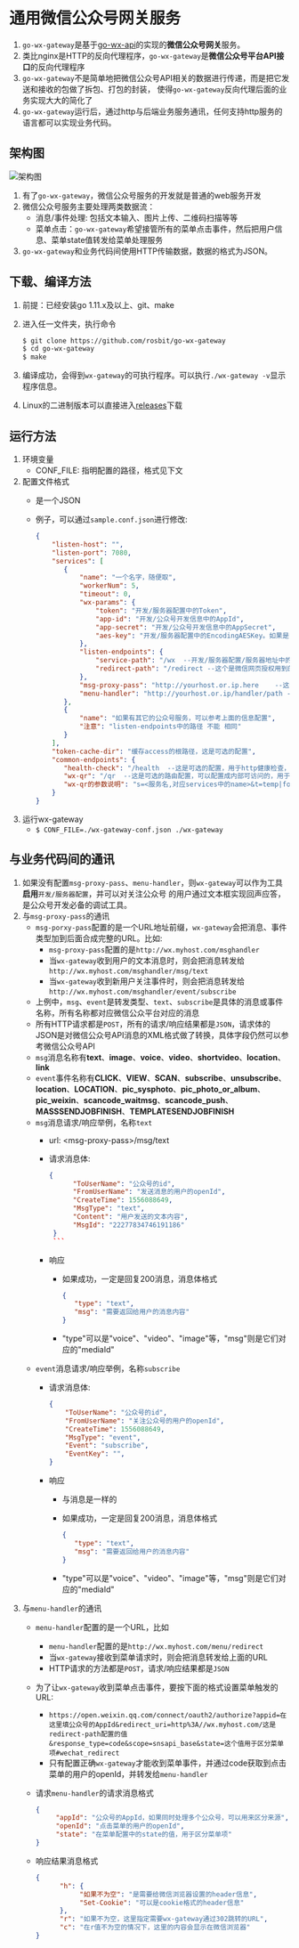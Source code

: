 # 通用微信公众号网关服务

 1. `go-wx-gateway`是基于[go-wx-api](https://github.com/rosbit/go-wx-api)的实现的**微信公众号网关**服务。
 1. 类比nginx是HTTP的反向代理程序，`go-wx-gateway`是**微信公众号平台API接口**的反向代理程序
 1. `go-wx-gateway`不是简单地把微信公众号API相关的数据进行传递，而是把它发送和接收的包做了拆包、打包的封装，
     使得`go-wx-gateway`反向代理后面的业务实现大大的简化了
 1. `go-wx-gateway`运行后，通过http与后端业务服务通讯，任何支持http服务的语言都可以实现业务代码。

## 架构图

 ![架构图](wx-gateway.png)

 1. 有了`go-wx-gateway`，微信公众号服务的开发就是普通的web服务开发
 1. 微信公众号服务主要处理两类数据流：
     - 消息/事件处理: 包括文本输入、图片上传、二维码扫描等等
     - 菜单点击：`go-wx-gateway`希望接管所有的菜单点击事件，然后把用户信息、菜单state值转发给菜单处理服务
 1. `go-wx-gateway`和业务代码间使用HTTP传输数据，数据的格式为JSON。

## 下载、编译方法
 1. 前提：已经安装go 1.11.x及以上、git、make
 2. 进入任一文件夹，执行命令

    ```bash
    $ git clone https://github.com/rosbit/go-wx-gateway
    $ cd go-wx-gateway
    $ make
    ```
 3. 编译成功，会得到`wx-gateway`的可执行程序。可以执行`./wx-gateway -v`显示程序信息。
 4. Linux的二进制版本可以直接进入[releases](https://github.com/rosbit/go-wx-gateway/releases)下载

## 运行方法
 1. 环境变量
    - CONF_FILE: 指明配置的路径，格式见下文
 1. 配置文件格式
    - 是一个JSON
    - 例子，可以通过`sample.conf.json`进行修改:

      ```json
      {
		  "listen-host": "",
		  "listen-port": 7080,
		  "services": [
			 {
				 "name": "一个名字，随便取",
				 "workerNum": 5,
				 "timeout": 0,
				 "wx-params": {
					 "token": "开发/服务器配置中的Token",
					 "app-id": "开发/公众号开发信息中的AppId",
					 "app-secret": "开发/公众号开发信息中的AppSecret",
					 "aes-key": "开发/服务器配置中的EncodingAESKey。如果是明文传输，则该串为空或null"
				 },
				 "listen-endpoints": {
					 "service-path": "/wx  --开发/服务器配置/服务器地址中的路径部分",
					 "redirect-path": "/redirect --这个是微信网页授权用到的，设置菜单时都用这个路径"
				 },
				 "msg-proxy-pass": "http://yourhost.or.ip.here    --这个地址指向消息/事件处理的服务，如果不处理可以为空",
				 "menu-handler": "http://yourhost.or.ip/handler/path --这个地址指向菜单处理的服务，如果不处理可以为空"
			 },
             {
                 "name": "如果有其它的公众号服务，可以参考上面的信息配置",
                 "注意": "listen-endpoints中的路径 不能 相同"
             }
		  ],
		  "token-cache-dir": "缓存access的根路径，这是可选的配置",
		  "common-endpoints": {
			 "health-check": "/health  --这是可选的配置，用于http健康检查，该路由配置成内部可访问",
			 "wx-qr": "/qr  --这是可选的路由配置，可以配置成内部可访问的，用于生成微信二维码链接",
			 "wx-qr的参数说明": "s=<服务名,对应services中的name>&t=temp|forever[&sceneid=<场景id>][&e=<t为temp时的有效秒数>]"
		  }
      }
      ```
 1. 运行wx-gateway
    - `$ CONF_FILE=./wx-gateway-conf.json ./wx-gateway`

## 与业务代码间的通讯
 1. 如果没有配置`msg-proxy-pass`、`menu-handler`，则`wx-gateway`可以作为工具**启用**`开发/服务器配置`，并可以对关注公众号
    的用户通过文本框实现回声应答，是公众号开发必备的调试工具。
 2. 与`msg-proxy-pass`的通讯
     - `msg-porxy-pass`配置的是一个URL地址前缀，`wx-gateway`会把消息、事件类型加到后面合成完整的URL。比如:
         - `msg-proxy-pass`配置的是`http://wx.myhost.com/msghandler`
         - 当`wx-gateway`收到用户的文本消息时，则会把消息转发给`http://wx.myhost.com/msghandler/msg/text`
         - 当`wx-gateway`收到新用户关注事件时，则会把消息转发给`http://wx.myhost.com/msghandler/event/subscribe`
     - 上例中，`msg`、`event`是转发类型、`text`、`subscribe`是具体的消息或事件名称，所有名称都对应微信公众平台对应的消息
     - 所有HTTP请求都是`POST`，所有的请求/响应结果都是`JSON`，请求体的JSON是对微信公众号API消息的XML格式做了转换，具体字段仍然可以参考微信公众号API
     - `msg`消息名称有**text**、**image**、**voice**、**video**、**shortvideo**、**location**、**link**
     - `event`事件名称有**CLICK**、**VIEW**、**SCAN**、**subscribe**、**unsubscribe**、**location**、**LOCATION**、**pic_sysphoto**、**pic_photo_or_album**、**pic_weixin**、**scancode_waitmsg**、**scancode_push**、**MASSSENDJOBFINISH**、**TEMPLATESENDJOBFINISH**
     - `msg`消息请求/响应举例，名称`text`
         - url: &lt;msg-proxy-pass&gt;/msg/text
         - 请求消息体: 

              ```json
              {
                    "ToUserName": "公众号的id",
                    "FromUserName": "发送消息的用户的openId",
                    "CreateTime": 1556088649,
                    "MsgType": "text",
                    "Content": "用户发送的文本内容",
                    "MsgId": "22277834746191186"
               }
               ```

         - 响应
              - 如果成功，一定是回复200消息，消息体格式

                 ```json
                 {
                    "type": "text",
                    "msg": "需要返回给用户的消息内容"
                 }
                 ```
              - "type"可以是"voice"、"video"、"image"等，"msg"则是它们对应的"mediaId"
     - `event`消息请求/响应举例，名称`subscribe`
         - 请求消息体: 

              ```json
              {
                  "ToUserName": "公众号的id",
                  "FromUserName": "关注公众号的用户的openId",
                  "CreateTime": 1556088649,
                  "MsgType": "event",
                  "Event": "subscribe",
                  "EventKey": "",
              }
              ```

         - 响应
              - 与消息是一样的
              - 如果成功，一定是回复200消息，消息体格式

                 ```json
                 {
                    "type": "text",
                    "msg": "需要返回给用户的消息内容"
                 }
                 ```
              - "type"可以是"voice"、"video"、"image"等，"msg"则是它们对应的"mediaId"
 2. 与`menu-handler`的通讯
     - `menu-handler`配置的是一个URL，比如
         - `menu-handler`配置的是`http://wx.myhost.com/menu/redirect`
         - 当`wx-gateway`接收到菜单请求时，则会把消息转发给上面的URL
         - HTTP请求的方法都是`POST`，请求/响应结果都是`JSON`
     - 为了让`wx-gateway`收到菜单点击事件，要按下面的格式设置菜单触发的URL:
         - `https://open.weixin.qq.com/connect/oauth2/authorize?appid=在这里填公众号的AppId&redirect_uri=http%3A//wx.myhost.com/这是redirect-path配置的值&response_type=code&scope=snsapi_base&state=这个值用于区分菜单项#wechat_redirect`
         - 只有配置正确`wx-gateway`才能收到菜单事件，并通过code获取到点击菜单的用户的openId，并转发给`menu-handler`
     - 请求`menu-handler`的请求消息格式

         ```json
         {
              "appId": "公众号的AppId，如果同时处理多个公众号，可以用来区分来源",
              "openId": "点击菜单的用户的openId",
              "state": "在菜单配置中的state的值，用于区分菜单项"
         }
         ```

     - 响应结果消息格式

        ```json
        {
              "h": {
                   "如果不为空": "是需要给微信浏览器设置的header信息",
                   "Set-Cookie": "可以是cookie格式的header信息"
              },
              "r": "如果不为空，这里指定需要wx-gateway通过302跳转的URL",
              "c": "在r值不为空的情况下，这里的内容会显示在微信浏览器"
        }
        ```
